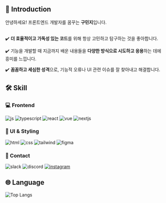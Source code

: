 <!--
**amykoomj/amykoomj** is a ✨ _special_ ✨ repository because its `README.md` (this file) appears on your GitHub profile.

Here are some ideas to get you started:

- 🔭 I’m currently working on ...
- 🌱 I’m currently learning ...
[![Top Langs](https://github-readme-stats.vercel.app/api/top-langs/?username=amykoomj)](https://github.com/anuraghazra/github-readme-stats)
- 👯 I’m looking to collaborate on ...
[![Anurag's GitHub stats](https://github-readme-stats.vercel.app/api?username=amykoomj)](https://github.com/anuraghazra/github-readme-stats)
- 🤔 I’m looking for help with ...
- 💬 Ask me about ...
- 📫 How to reach me: ...
- 😄 Pronouns: ...
- ⚡ Fun fact: ...
-->

  
## 🌱 Introduction


안녕하세요! 프론트엔드 개발자를 꿈꾸는 **구민지**입니다.
<br> <br>

✔️ **더 효율적이고 가독성 있는 코드**를 위해 항상 고민하고 탐구하는 것을 좋아합니다.

✔️ 기능을 개발할 때 지금까지 배운 내용들을 **다양한 방식으로 시도하고 응용**하는 데에 흥미를 느낍니다.  

✔️ **꼼꼼하고 세심한 성격**으로, 기능적 오류나 UI 관련 이슈를 잘 찾아내고 해결합니다.
<br>

## 🛠️ Skill

### 💻 Frontend
![js](https://img.shields.io/badge/JavaScript-F7DF1E?style=for-the-badge&logo=JavaScript&logoColor=white)
![typescript](https://img.shields.io/badge/TypeScript-007ACC?style=for-the-badge&logo=typescript&logoColor=white)
![react](https://img.shields.io/badge/React-20232A?style=for-the-badge&logo=react&logoColor=61DAFB)
![vue](https://img.shields.io/badge/Vue.js-35495E?style=for-the-badge&logo=vue.js&logoColor=4FC08D)
![nextjs](https://img.shields.io/badge/Next.js-000?logo=nextdotjs&logoColor=fff&style=for-the-badge)

### 🎨 UI & Styling
![html](https://img.shields.io/badge/HTML5-E34F26?style=for-the-badge&logo=html5&logoColor=white)
![css](https://img.shields.io/badge/CSS-239120?&style=for-the-badge&logo=css3&logoColor=white)
![tailwind](https://img.shields.io/badge/Tailwind_CSS-38B2AC?style=for-the-badge&logo=tailwind-css&logoColor=white)
![figma](https://img.shields.io/badge/Figma-F24E1E?style=for-the-badge&logo=figma&logoColor=white)

### 📱 Contact
![slack](https://img.shields.io/badge/Slack-4A154B?style=for-the-badge&logo=slack&logoColor=white)
![discord](https://img.shields.io/badge/Discord-7289DA?style=for-the-badge&logo=discord&logoColor=white)
[![instagram](https://img.shields.io/badge/Instagram-E4405F?style=for-the-badge&logo=instagram&logoColor=white)](https://www.instagram.com/minn_ji_9/)
<br>

## 🌐 Language
![Top Langs](https://github-readme-stats.vercel.app/api/top-langs/?username=amykoomj)
